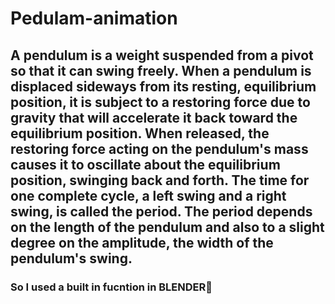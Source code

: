 # Pedulam-animation
## A pendulum is a weight suspended from a pivot so that it can swing freely. When a pendulum is displaced sideways from its resting, equilibrium position, it is subject to a restoring force due to gravity that will accelerate it back toward the equilibrium position. When released, the restoring force acting on the pendulum's mass causes it to oscillate about the equilibrium position, swinging back and forth. The time for one complete cycle, a left swing and a right swing, is called the period. The period depends on the length of the pendulum and also to a slight degree on the amplitude, the width of the pendulum's swing.
### So I used a built in fucntion in BLENDER🙂
